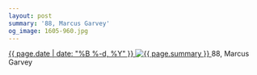 ```yaml
---
layout: post
summary: '88, Marcus Garvey'
og_image: 1605-960.jpg
---
```


<p>
 <time>
  <a href="/1605">
   {{ page.date | date: "%B %-d, %Y" }}
  </a>
 </time>
 <a href="/1605">
  <img alt="{{ page.summary }}" data-taken="3/6/2022" sizes="(min-width: 700px) 50vw, calc(100vw - 2rem)" src="{{ site.assets_url }}/1605-480.jpg" srcset="{{ site.assets_url }}/1605-240.jpg 240w, {{ site.assets_url }}/1605-480.jpg 480w, {{ site.assets_url }}/1605-720.jpg 720w, {{ site.assets_url }}/1605-960.jpg 960w"/>
 </a>
 <span>
  88, Marcus Garvey
 </span>
</p>
